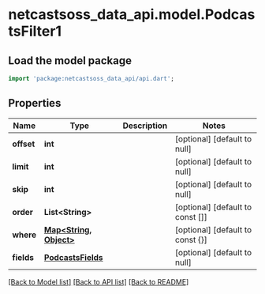# netcastsoss_data_api.model.PodcastsFilter1

## Load the model package
```dart
import 'package:netcastsoss_data_api/api.dart';
```

## Properties
Name | Type | Description | Notes
------------ | ------------- | ------------- | -------------
**offset** | **int** |  | [optional] [default to null]
**limit** | **int** |  | [optional] [default to null]
**skip** | **int** |  | [optional] [default to null]
**order** | **List&lt;String&gt;** |  | [optional] [default to const []]
**where** | [**Map&lt;String, Object&gt;**](Object.md) |  | [optional] [default to const {}]
**fields** | [**PodcastsFields**](PodcastsFields.md) |  | [optional] [default to null]

[[Back to Model list]](../README.md#documentation-for-models) [[Back to API list]](../README.md#documentation-for-api-endpoints) [[Back to README]](../README.md)



